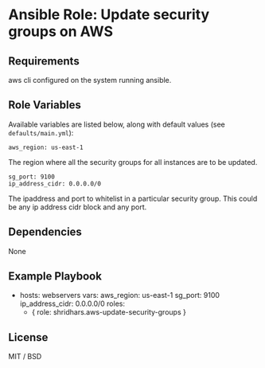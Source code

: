 # Ansible Role: Update security groups on AWS

## Requirements

aws cli configured on the system running ansible.

## Role Variables

Available variables are listed below, along with default values (see `defaults/main.yml`):
    
    aws_region: us-east-1

The region where all the security groups for all instances are to be updated.

    sg_port: 9100
    ip_address_cidr: 0.0.0.0/0
    
The ipaddress and port to whitelist in a particular security group. This could be any ip address cidr block and any port.


## Dependencies

None

## Example Playbook

- hosts: webservers
  vars:
    aws_region: us-east-1
    sg_port: 9100
    ip_address_cidr: 0.0.0.0/0
  roles:
    - { role: shridhars.aws-update-security-groups }

License
-------

MIT / BSD


